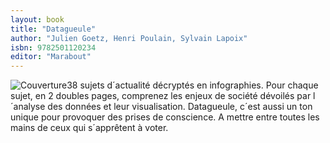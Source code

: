 ```yaml
---
layout: book
title: "Datagueule"
author: "Julien Goetz, Henri Poulain, Sylvain Lapoix"
isbn: 9782501120234
editor: "Marabout"
---
```


![Couverture](/img/9782501120234.jpg)38 sujets d´actualité décryptés en infographies. Pour chaque sujet, en 2 doubles pages, comprenez les enjeux de société dévoilés par l´analyse des données et leur visualisation. Datagueule, c´est aussi un ton unique pour provoquer des prises de conscience. A mettre entre toutes les mains de ceux qui s´apprêtent à voter.